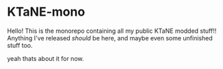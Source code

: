 # KTaNE-mono

Hello! This is the monorepo containing all my public KTaNE modded stuff!!
Anything I've released _should_ be here, and maybe even some unfinished stuff too.

yeah thats about it for now.
